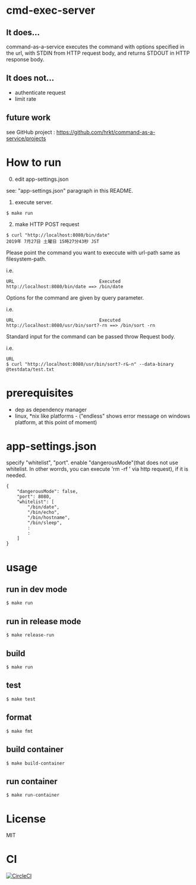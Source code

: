 # cmd-exec-server

## It does...

command-as-a-service executes the command with options specified in the url, with STDIN from HTTP request body, and returns STDOUT in HTTP response body.

## It does not...

- authenticate request
- limit rate

## future work

see GitHub project : https://github.com/hrkt/command-as-a-service/projects

# How to run

0. edit app-settings.json

see: "app-settings.json" paragraph in this README. 

1. execute server.

```
$ make run
```

2. make HTTP POST request

```
$ curl "http://localhost:8080/bin/date"
2019年 7月27日 土曜日 15時27分43秒 JST
```


Please point the command you want to execcute with url-path same as filesystem-path.

i.e.
```
URL                                Executed
http://localhost:8080/bin/date ==> /bin/date
```

Options for the command are given by query parameter. 

i.e.
```
URL                                Executed
http://localhost:8080/usr/bin/sort?-rn ==> /bin/sort -rn
```

Standard input for the command can be passed throw Request body.

i.e.
```
URL
$ curl "http://localhost:8080/usr/bin/sort?-r&-n" --data-binary @testdata/test.txt 
```



# prerequisites

- dep as dependency manager
- linux, *nix like platforms - ("endless" shows error message  on windows platform, at this point of moment)

# app-settings.json

specify "whitelist", "port".
enable "dangerousMode"(that does not use whitelist. In other worrds, you can execute 'rm -rf ' via http request), if it is needed.

```
{
    "dangerousMode": false,
    "port": 8080,
    "whitelist": [
        "/bin/date",
        "/bin/echo",
        "/bin/hostname",
        "/bin/sleep",
        :
        :
    ]
}
```


# usage

## run in dev mode

```
$ make run
```

## run in release mode

```
$ make release-run
```

## build

```
$ make run
```

## test

```
$ make test
```

## format

```
$ make fmt
```

## build container

```
$ make build-container
```

## run container

```
$ make run-container
```

# License
MIT

# CI

[![CircleCI](https://circleci.com/gh/hrkt/command-as-a-service.svg?style=svg)](https://circleci.com/gh/hrkt/command-as-a-service)